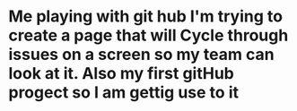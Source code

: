 Me playing with git hub
I'm trying to create a page that will
Cycle through issues on a screen so my team can look at it.
Also my first gitHub progect so I am gettig use to it
====
